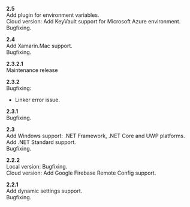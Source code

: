 **2.5**  
Add plugin for environment variables.  
Cloud version: Add KeyVault support for Microsoft Azure environment.  
Bugfixing.  

**2.4**  
Add Xamarin.Mac support.  
Bugfixing.  

**2.3.2.1**  
Maintenance release

**2.3.2**  
Bugfixing:  
- Linker error issue.  

**2.3.1**  
Bugfixing.  

**2.3**  
Add Windows support: .NET Framework, .NET Core and UWP platforms.  
Add .NET Standard support.  
Bugfixing.  

**2.2.2**  
Local version: Bugfixing.  
Cloud version: Add Google Firebase Remote Config support.  

**2.2.1**  
Add dynamic settings support.  
Bugfixing.  
